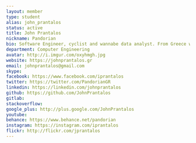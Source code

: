 ```yaml
---
layout: member
type: student
alias: john_prantalos
status: active
title: John Prantalos
nickname: Pandorian
bio: Software Engineer, cyclist and wannabe data analyst. From Greece with ❤
department: Computer Engineering
avatar: http://i.imgur.com/oxyhmgh.jpg
website: https://johnprantalos.gr
email: johnprantalos@gmail.com
skype:
facebook: https://www.facebook.com/iprantalos
twitter: https://twitter.com/PandorianGR
linkedin: https://linkedin.com/johnprantalos
github: https://github.com/JohnPrantalos
gitlab:
stackoverflow:
google_plus: http://plus.google.com/JohnPrantalos
youtube:
behance: https://www.behance.net/pandorian
instagram: https://instagram.com/iprantalos
flickr: http://flickr.com/jprantalos
---
```

